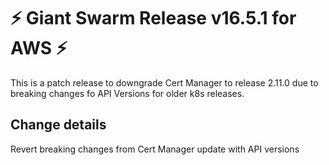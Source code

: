 # :zap: Giant Swarm Release v16.5.1 for AWS :zap:

This is a patch release to downgrade Cert Manager to release 2.11.0 due to breaking changes fo API Versions for older k8s releases.

## Change details

Revert breaking changes from Cert Manager update with API versions
